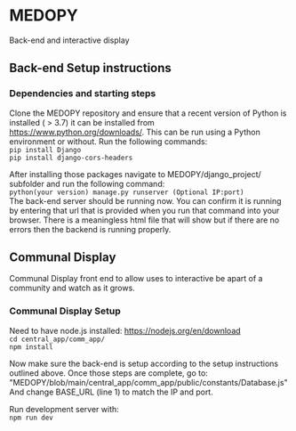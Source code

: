 # MEDOPY
Back-end and interactive display

## Back-end Setup instructions
### Dependencies and starting steps
Clone the MEDOPY repository and ensure that a recent version of Python is installed ( > 3.7) it can be installed from https://www.python.org/downloads/. This can be run using a Python environment or without. Run the following commands:<br>
```pip install Django```<br>
```pip install django-cors-headers```

After installing those packages navigate to MEDOPY/django_project/ subfolder and run the following command:<br>
```python(your version) manage.py runserver (Optional IP:port)```<br>
The back-end server should be running now. You can confirm it is running by entering that url that is provided when you run that command into your browser. There is a meaningless html file that will show but if there are no errors then the backend is running properly.


## Communal Display

Communal Display front end to allow uses to interactive be apart of a community and watch as it grows.

### Communal Display Setup
Need to have node.js installed: https://nodejs.org/en/download<br>
```cd central_app/comm_app/```<br>
```npm install```

Now make sure the back-end is setup according to the setup instructions outlined above. 
Once those steps are complete, go to:
"MEDOPY/blob/main/central_app/comm_app/public/constants/Database.js"
And change BASE_URL (line 1) to match the IP and port.

Run development server with:<br>
```npm run dev```
